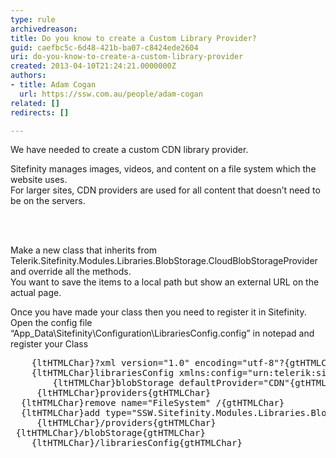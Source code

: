 ```yaml
---
type: rule
archivedreason: 
title: Do you know to create a Custom Library Provider?
guid: caefbc5c-6d48-421b-ba07-c8424ede2604
uri: do-you-know-to-create-a-custom-library-provider
created: 2013-04-10T21:24:21.0000000Z
authors:
- title: Adam Cogan
  url: https://ssw.com.au/people/adam-cogan
related: []
redirects: []

---
```



<p>We have needed to create a custom CDN library provider.</p><p>Sitefinity manages images, videos, and content on a file system which the website uses.<br>
                        For larger sites, CDN providers are used for all content that doesn’t need to be on the servers.</p>
<br><excerpt class='endintro'></excerpt><br>
<p>Make a new class that inherits from Telerik.Sitefinity.Modules.Libraries.BlobStorage.CloudBlobStorageProvider and override all the methods.<br> You want to save the items to a local path but show an external URL on the actual page.</p><p>Once you have made your class then you need to register it in Sitefinity.<br> Open the config file “App_Data\Sitefinity\Configuration\LibrariesConfig.config” in notepad and register your Class</p><div class="greyBox"><pre>    {ltHTMLChar}?xml version=&quot;1.0&quot; encoding=&quot;utf-8&quot;?{gtHTMLChar}
    {ltHTMLChar}librariesConfig xmlns&#58;config=&quot;urn&#58;telerik&#58;sitefinity&#58;configuration&quot; xmlns&#58;type=&quot;urn&#58;telerik&#58;sitefinity&#58;configuration&#58;type&quot; config&#58;version=&quot;5.1.3270.0&quot;{gtHTMLChar}
        {ltHTMLChar}blobStorage defaultProvider=&quot;CDN&quot;{gtHTMLChar}
     {ltHTMLChar}providers{gtHTMLChar}
  {ltHTMLChar}remove name=&quot;FileSystem&quot; /{gtHTMLChar}
  {ltHTMLChar}add type=&quot;SSW.Sitefinity.Modules.Libraries.BlobStorage.CdnBlobStorageProvider&quot; enabled=&quot;True&quot; name=&quot;CDN&quot; /{gtHTMLChar}
     {ltHTMLChar}/providers{gtHTMLChar}
 {ltHTMLChar}/blobStorage{gtHTMLChar}
    {ltHTMLChar}/librariesConfig{gtHTMLChar}

</pre></div>


